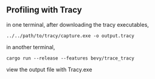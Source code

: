 
## Profiling with Tracy

in one terminal, after downloading the tracy executables,
```shell
../../path/to/tracy/capture.exe -o output.tracy
```

in another terminal,
```shell
cargo run --release --features bevy/trace_tracy
```

view the output file with Tracy.exe